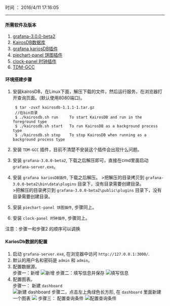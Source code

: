 时间 ： 2016/4/11 17:16:05 
*****
#### 所需软件及版本
1. [grafana-3.0.0-beta2](http://pan.baidu.com/s/1bRK4Ei)
2. [KairosDB数据库](http://pan.baidu.com/s/1bo8LDSz)
3. [grafana kariosDB插件](http://pan.baidu.com/s/1i4GGTA9)
4. [piechart-panel 饼图插件](http://pan.baidu.com/s/1pLP86Ll) 
5. [clock-panel 时钟插件](http://pan.baidu.com/s/1cLVslg) 
6. [TDM-GCC](http://pan.baidu.com/s/1geRAsWr)

#### 环境搭建步骤
1. 安装kairosDB，在Linux下面，解压下载的文件，然后运行服务，在浏览器打开查询页面。(默认使用8080端口)。

        $ tar -zvxf kairosdb-1.1.1-1.tar.gz 
        //在bin目录
        $ ./kairosdb.sh run     To start KairosDB and run in the foreground type
        $ ./kairosdb.sh start   To run KairosDB as a background process type
        $ ./kairosdb.sh stop    To stop KairosDB when running as a background process type
2. 安装 `TDM-GCC` 插件，目前不清楚不安装这个插件会出现什么问题。
3. 安装 `grafana-3.0.0-beta2`, 下载之后解压即可，直接在cmd里面启动 `grafana-server.exe`。
4. 安装 `grafana kariosDB插件`, 下载之后解压。
       >把解压的目录拷贝到 `grafana-3.0.0-beta2\bin\data\plugins` 目录下，没有目录需要创建目录。   
       >把解压的目录拷贝到 `grafana-3.0.0-beta2\public\plugins` 目录下，没有目录需要创建目录。 
5. 安装 `piechart-panel 饼图插件`, 步骤同上。
6. 安装 `clock-panel 时钟插件`, 步骤同上。

注意：步骤一和步骤2 的顺序可以调换

#### KariosDb数据的配置
1. 启动 `grafana-server.exe`, 在浏览器中访问 `http://127.0.0.1:3000/`.
2. 默认的用户名和密码是 `admin` 和 `admin`。
3. 配置数据源。  
步骤一：新增
![新增](http://7xle4i.com1.z0.glb.clouddn.com/xinzeng.png)
步骤二：填写信息并保存
![填写信息](http://7xle4i.com1.z0.glb.clouddn.com/baocun.png)
4. 配置图表。  
步骤一： 新建 `dashboard`  
![新建 dashboard](http://7xle4i.com1.z0.glb.clouddn.com/new.png)
步骤二，点击左上角绿色长方形, 在 `dashboard` 里面新建一个图表
![](http://7xle4i.com1.z0.glb.clouddn.com/xinjiantubaio.png)
步骤三： 配置查询条件
![配置查询条件](http://7xle4i.com1.z0.glb.clouddn.com/peizhishujuyuan.png)
